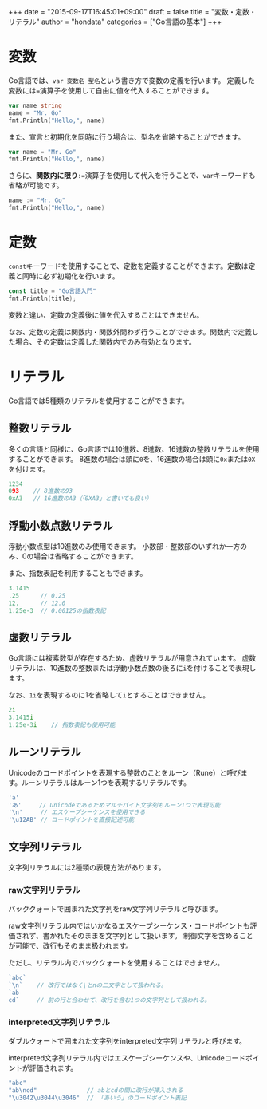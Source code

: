 +++
date = "2015-09-17T16:45:01+09:00"
draft = false
title = "変数・定数・リテラル"
author = "hondata"
categories = ["Go言語の基本"]
+++

# 変数

Go言語では、`var 変数名 型名`という書き方で変数の定義を行います。
定義した変数には`=`演算子を使用して自由に値を代入することができます。

```go
var name string
name = "Mr. Go"
fmt.Println("Hello,", name)
```

また、宣言と初期化を同時に行う場合は、型名を省略することができます。

```go
var name = "Mr. Go"
fmt.Println("Hello,", name)
```

さらに、**関数内に限り**`:=`演算子を使用して代入を行うことで、`var`キーワードも省略が可能です。

```go
name := "Mr. Go"
fmt.Println("Hello,", name)
```

# 定数

`const`キーワードを使用することで、定数を定義することができます。定数は定義と同時に必ず初期化を行います。

```go
const title = "Go言語入門"
fmt.Println(title);
```

変数と違い、定数の定義後に値を代入することはできません。

なお、定数の定義は関数内・関数外問わず行うことができます。関数内で定義した場合、その定数は定義した関数内でのみ有効となります。

# リテラル

Go言語では5種類のリテラルを使用することができます。

## 整数リテラル

多くの言語と同様に、Go言語では10進数、8進数、16進数の整数リテラルを使用することができます。
8進数の場合は頭に`0`を、16進数の場合は頭に`0x`または`0X`を付けます。

```go
1234
093    // 8進数の93
0xA3   // 16進数のA3（「0XA3」と書いても良い）
```

## 浮動小数点数リテラル

浮動小数点型は10進数のみ使用できます。
小数部・整数部のいずれか一方のみ、0の場合は省略することができます。

また、指数表記を利用することもできます。

```go
3.1415
.25      // 0.25
12.      // 12.0
1.25e-3  // 0.00125の指数表記
```

## 虚数リテラル

Go言語には複素数型が存在するため、虚数リテラルが用意されています。
虚数リテラルは、10進数の整数または浮動小数点数の後ろに`i`を付けることで表現します。

なお、`1i`を表現するのに1を省略して`i`とすることはできません。

```go
2i
3.1415i
1.25e-3i    // 指数表記も使用可能
```

## ルーンリテラル

Unicodeのコードポイントを表現する整数のことをルーン（Rune）と呼びます。ルーンリテラルはルーン1つを表現するリテラルです。

```go
'a'
'あ'     // Unicodeであるためマルチバイト文字列もルーン1つで表現可能
'\n'     // エスケープシーケンスを使用できる
'\u12AB' // コードポイントを直接記述可能
```

## 文字列リテラル

文字列リテラルには2種類の表現方法があります。

### raw文字列リテラル

バッククォートで囲まれた文字列をraw文字列リテラルと呼びます。

raw文字列リテラル内ではいかなるエスケープシーケンス・コードポイントも評価されず、書かれたそのままを文字列として扱います。
制御文字を含めることが可能で、改行もそのまま扱われます。

ただし、リテラル内でバッククォートを使用することはできません。

```go
`abc`
`\n`    // 改行ではなく\とnの二文字として扱われる。
`ab     
cd`     // 前の行と合わせて、改行を含む1つの文字列として扱われる。
```

### interpreted文字列リテラル

ダブルクォートで囲まれた文字列をinterpreted文字列リテラルと呼びます。

interpreted文字列リテラル内ではエスケープシーケンスや、Unicodeコードポイントが評価されます。

```go
"abc"
"ab\ncd"              // abとcdの間に改行が挿入される
"\u3042\u3044\u3046"  // 「あいう」のコードポイント表記
```
